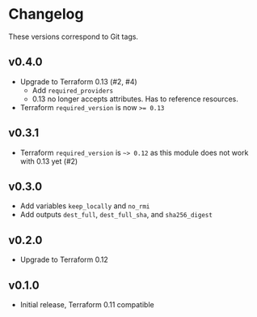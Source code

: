 Changelog
=========

These versions correspond to Git tags.

## v0.4.0

 * Upgrade to Terraform 0.13 (#2, #4)
   * Add `required_providers`
   * 0.13 no longer accepts attributes. Has to reference resources.
 * Terraform `required_version` is now `>= 0.13`

## v0.3.1

 * Terraform `required_version` is `~> 0.12` as this module does not work with 0.13 yet (#2)

## v0.3.0

 * Add variables `keep_locally` and `no_rmi`
 * Add outputs `dest_full`, `dest_full_sha`, and `sha256_digest`

## v0.2.0

 * Upgrade to Terraform 0.12

## v0.1.0

 * Initial release, Terraform 0.11 compatible
